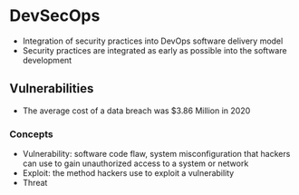 # DevSecOps

- Integration of security practices into DevOps software delivery model
- Security practices are integrated as early as possible into the software development

## Vulnerabilities

- The average cost of a data breach was $3.86 Million in 2020

### Concepts

- Vulnerability: software code flaw, system misconfiguration that hackers can use to gain unauthorized access to a system or network
- Exploit: the method hackers use to exploit a vulnerability
- Threat
